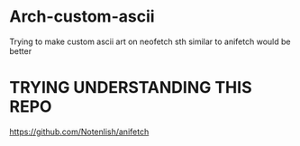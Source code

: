 # Arch-custom-ascii
Trying to make custom ascii art on neofetch 
sth similar to anifetch would be better
# TRYING UNDERSTANDING THIS REPO 
https://github.com/Notenlish/anifetch 
